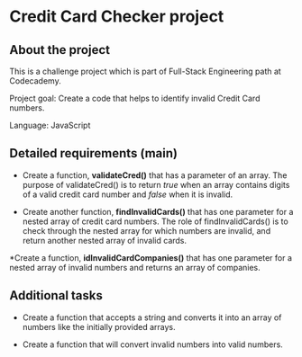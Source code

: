 # Credit Card Checker project
## About the project
This is a challenge project which is part of Full-Stack Engineering path at Codecademy.

Project goal: Create a code that helps to identify invalid Credit Card numbers.

Language: JavaScript


## Detailed requirements (main)
* Create a function, **validateCred()** that has a parameter of an array. The purpose of validateCred() is to return *true* when an array contains digits of a valid credit card number and *false* when it is invalid.

* Create another function, __findInvalidCards()__ that has one parameter for a nested array of credit card numbers. The role of findInvalidCards() is to check through the nested array for which numbers are invalid, and return another nested array of invalid cards.

*Create a function, __idInvalidCardCompanies()__ that has one parameter for a nested array of invalid numbers and returns an array of companies.


## Additional tasks
* Create a function that accepts a string and converts it into an array of numbers like the initially provided arrays.

* Create a function that will convert invalid numbers into valid numbers.